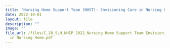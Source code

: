 ```yaml
---
title: "Nursing Home Support Team (NHST): Envisioning Care in Nursing Home"
date: 2022-10-01
layout: file
description: ""
image: ""
file_url: /files/C_28_SLH_NHIP 2022_Nursing Home Support Team Envisioning Care
  in Nursing Home.pdf
---
```

